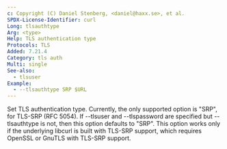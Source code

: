 ```yaml
---
c: Copyright (C) Daniel Stenberg, <daniel@haxx.se>, et al.
SPDX-License-Identifier: curl
Long: tlsauthtype
Arg: <type>
Help: TLS authentication type
Protocols: TLS
Added: 7.21.4
Category: tls auth
Multi: single
See-also:
  - tlsuser
Example:
  - --tlsauthtype SRP $URL
---
```


Set TLS authentication type. Currently, the only supported option is "SRP",
for TLS-SRP (RFC 5054). If --tlsuser and --tlspassword are specified but
--tlsauthtype is not, then this option defaults to "SRP". This option works
only if the underlying libcurl is built with TLS-SRP support, which requires
OpenSSL or GnuTLS with TLS-SRP support.
